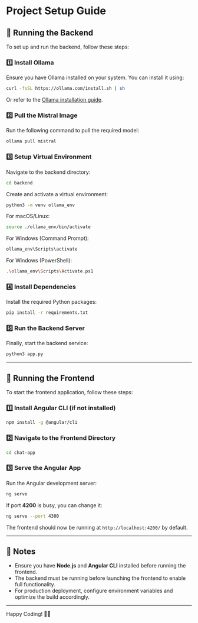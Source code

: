 # Project Setup Guide

## 🚀 Running the Backend

To set up and run the backend, follow these steps:

### 1️⃣ Install Ollama
Ensure you have Ollama installed on your system. You can install it using:
```sh
curl -fsSL https://ollama.com/install.sh | sh
```
Or refer to the [Ollama installation guide](https://ollama.com/docs/install).

### 2️⃣ Pull the Mistral Image
Run the following command to pull the required model:
```sh
ollama pull mistral
```

### 3️⃣ Setup Virtual Environment
Navigate to the backend directory:
```sh
cd backend
```
Create and activate a virtual environment:
```sh
python3 -m venv ollama_env
```
For macOS/Linux:
```sh
source ./ollama_env/bin/activate
```
For Windows (Command Prompt):
```sh
ollama_env\Scripts\activate
```
For Windows (PowerShell):
```sh
.\ollama_env\Scripts\Activate.ps1
```

### 4️⃣ Install Dependencies
Install the required Python packages:
```sh
pip install -r requirements.txt
```

### 5️⃣ Run the Backend Server
Finally, start the backend service:
```sh
python3 app.py
```

---

## 🎨 Running the Frontend

To start the frontend application, follow these steps:

### 1️⃣ Install Angular CLI (if not installed)
```sh
npm install -g @angular/cli
```

### 2️⃣ Navigate to the Frontend Directory
```sh
cd chat-app
```

### 3️⃣ Serve the Angular App
Run the Angular development server:
```sh
ng serve
```
If port **4200** is busy, you can change it:
```sh
ng serve --port 4300
```

The frontend should now be running at `http://localhost:4200/` by default.

---

## 📌 Notes
- Ensure you have **Node.js** and **Angular CLI** installed before running the frontend.
- The backend must be running before launching the frontend to enable full functionality.
- For production deployment, configure environment variables and optimize the build accordingly.

---

Happy Coding! 🚀🎉

